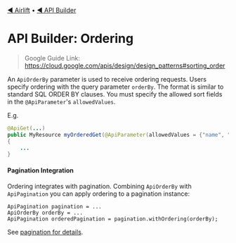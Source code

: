 [◀︎ Airlift](../../README.md) • [◀︎ API Builder](../README.md)

# API Builder: Ordering

> Google Guide Link: https://cloud.google.com/apis/design/design_patterns#sorting_order

An `ApiOrderBy` parameter is used to receive ordering requests. Users specify ordering with the 
query parameter `orderBy`. The format is similar to standard SQL ORDER BY clauses. You must specify
the allowed sort fields in the `@ApiParameter`'s `allowedValues`.

E.g.

```java
@ApiGet(...)
public MyResource myOrderedGet(@ApiParameter(allowedValues = {"name", "size"}) ApiOrderBy ordering)
{
    ...
}
```

#### Pagination Integration

Ordering integrates with pagination. Combining `ApiOrderBy` with `ApiPagination` you can apply ordering to
a pagination instance:

```
ApiPagination pagination = ...
ApiOrderBy orderBy = ...
ApiPagination orderedPagination = pagination.withOrdering(orderBy);
```

See [pagination for details](pagination.md).
